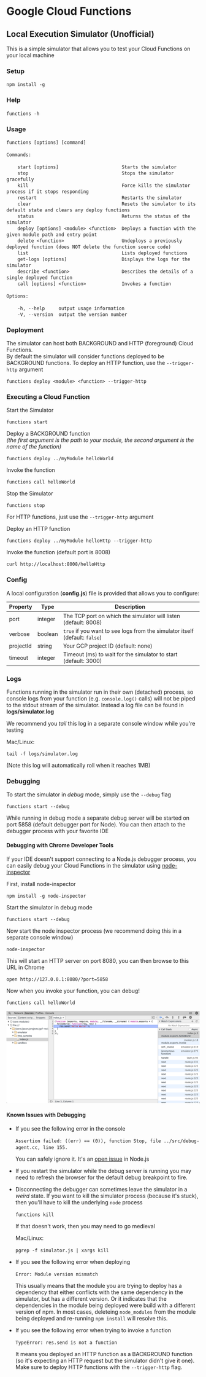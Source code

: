 
# Google Cloud Functions
## Local Execution Simulator (Unofficial)

This is a simple simulator that allows you to test your Cloud Functions on your local machine

### Setup

    npm install -g

### Help

    functions -h

### Usage

    functions [options] [command]

    Commands:

        start [options]                       Starts the simulator
        stop                                  Stops the simulator gracefully
        kill                                  Force kills the simulator process if it stops responding
        restart                               Restarts the simulator
        clear                                 Resets the simulator to its default state and clears any deploy functions
        status                                Returns the status of the simulator
        deploy [options] <module> <function>  Deploys a function with the given module path and entry point
        delete <function>                     Undeploys a previously deployed function (does NOT delete the function source code)
        list                                  Lists deployed functions
        get-logs [options]                    Displays the logs for the simulator
        describe <function>                   Describes the details of a single deployed function
        call [options] <function>             Invokes a function

    Options:

        -h, --help     output usage information
        -V, --version  output the version number

### Deployment

The simulator can host both BACKGROUND and HTTP (foreground) Cloud Functions.  
By default the simulator will consider functions deployed to be BACKGROUND functions. 
To deploy an HTTP function, use the `--trigger-http` argument

    functions deploy <module> <function> --trigger-http

### Executing a Cloud Function

Start the Simulator

    functions start    

Deploy a BACKGROUND function  
*(the first argument is the path to your module, the second argument is the name of the function)*

    functions deploy ../myModule helloWorld

Invoke the function

    functions call helloWorld

Stop the Simulator

    functions stop     

For HTTP functions, just use the `--trigger-http` argument

Deploy an HTTP function

    functions deploy ../myModule helloHttp --trigger-http  

Invoke the function (default port is 8008)

    curl http://localhost:8008/helloHttp    

### Config

A local configuration (**config.js**) file is provided that allows you to configure:

| Property | Type | Description |
|-------|---|----------|
| port | integer | The TCP port on which the simulator will listen (default: 8008) | 
| verbose | boolean | `true` if you want to see logs from the simulator itself (default: `false`) |
| projectId | string | Your GCP project ID (default: none) |
| timeout | integer | Timeout (ms) to wait for the simulator to start (default: 3000) |

### Logs

Functions running in the simulator run in their own (detached) process, so 
console logs from your function (e.g. `console.log()` calls) will not be piped to 
the stdout stream of the simulator.  Instead a log file can be found in **logs/simulator.log**

We recommend you *tail* this log in a separate console window while you're testing

Mac/Linux:

    tail -f logs/simulator.log

(Note this log will automatically roll when it reaches 1MB)

### Debugging

To start the simulator in *debug* mode, simply use the `--debug` flag

    functions start --debug

While running in debug mode a separate debug server will be started on port 5858 
(default debugger port for Node).  You can then attach to the debugger process 
with your favorite IDE

#### Debugging with Chrome Developer Tools

If your IDE doesn't support connecting to a Node.js debugger process, you can 
easily debug your Cloud Functions in the simulator using [node-inspector](https://github.com/node-inspector/node-inspector)

First, install node-inspector

    npm install -g node-inspector

Start the simulator in debug mode

    functions start --debug

Now start the node inspector process (we recommend doing this in a separate console window)

    node-inspector

This will start an HTTP server on port 8080, you can then browse to this URL in Chrome

    open http://127.0.0.1:8080/?port=5858

Now when you invoke your function, you can debug!

    functions call helloWorld

![Debugging with Chrome Developer Tools](img/debugging.png "Debugging with Chrome Developer Tools")    

#### Known Issues with Debugging

 - If you see the following error in the console

    `Assertion failed: ((err) == (0)), function Stop, file ../src/debug-agent.cc, line 155.`

    You can safely ignore it.  It's an [open issue](https://github.com/nodejs/node/issues/781) in Node.js

 - If you restart the simulator while the debug server is running you may need to refresh the browser for
   the default debug breakpoint to fire.

 - Disconnecting the debugger can sometimes leave the simulator in a *weird* state. 
   If you want to kill the simulator process (because it's stuck), then you'll have 
   to kill the underlying `node` process

   `functions kill`

   If that doesn't work, then you may need to go medieval

   Mac/Linux:

    `pgrep -f simulator.js | xargs kill`


- If you see the following error when deploying

    `Error: Module version mismatch`

    This usually means that the module you are trying to deploy has a dependency that either 
    conflicts with the same dependency in the simulator, but has a different version.  Or it
    indicates that the dependencies in the module being deployed were build with a different 
    version of npm.  In most cases, deleteing `node_modules` from the module being deployed and
    re-running `npm install` will resolve this.

- If you see the following error when trying to invoke a function

    `TypeError: res.send is not a function`

    It means you deployed an HTTP function as a BACKGROUND function (so it's expecting an 
    HTTP request but the simulator didn't give it one).  Make sure to deploy HTTP functions
    with the `--trigger-http` flag.